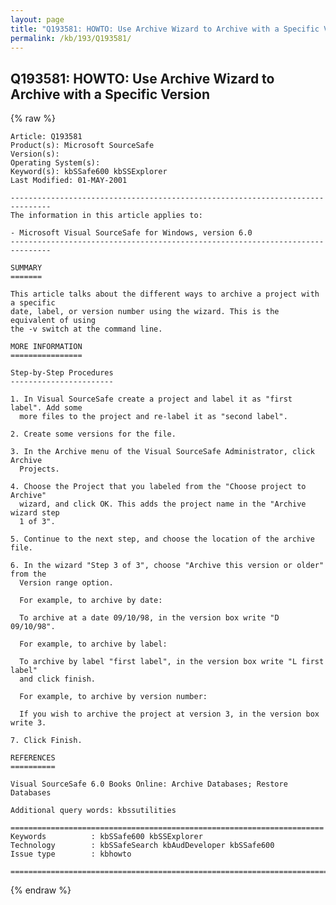 ```yaml
---
layout: page
title: "Q193581: HOWTO: Use Archive Wizard to Archive with a Specific Version"
permalink: /kb/193/Q193581/
---
```


## Q193581: HOWTO: Use Archive Wizard to Archive with a Specific Version

{% raw %}

	Article: Q193581
	Product(s): Microsoft SourceSafe
	Version(s): 
	Operating System(s): 
	Keyword(s): kbSSafe600 kbSSExplorer
	Last Modified: 01-MAY-2001
	
	-------------------------------------------------------------------------------
	The information in this article applies to:
	
	- Microsoft Visual SourceSafe for Windows, version 6.0 
	-------------------------------------------------------------------------------
	
	SUMMARY
	=======
	
	This article talks about the different ways to archive a project with a specific
	date, label, or version number using the wizard. This is the equivalent of using
	the -v switch at the command line.
	
	MORE INFORMATION
	================
	
	Step-by-Step Procedures
	-----------------------
	
	1. In Visual SourceSafe create a project and label it as "first label". Add some
	  more files to the project and re-label it as "second label".
	
	2. Create some versions for the file.
	
	3. In the Archive menu of the Visual SourceSafe Administrator, click Archive
	  Projects.
	
	4. Choose the Project that you labeled from the "Choose project to Archive"
	  wizard, and click OK. This adds the project name in the "Archive wizard step
	  1 of 3".
	
	5. Continue to the next step, and choose the location of the archive file.
	
	6. In the wizard "Step 3 of 3", choose "Archive this version or older" from the
	  Version range option.
	
	  For example, to archive by date:
	
	  To archive at a date 09/10/98, in the version box write "D 09/10/98".
	
	  For example, to archive by label:
	
	  To archive by label "first label", in the version box write "L first label"
	  and click finish.
	
	  For example, to archive by version number:
	
	  If you wish to archive the project at version 3, in the version box write 3.
	
	7. Click Finish.
	
	REFERENCES
	==========
	
	Visual SourceSafe 6.0 Books Online: Archive Databases; Restore Databases
	
	Additional query words: kbssutilities
	
	======================================================================
	Keywords          : kbSSafe600 kbSSExplorer 
	Technology        : kbSSafeSearch kbAudDeveloper kbSSafe600
	Issue type        : kbhowto
	
	=============================================================================
	

{% endraw %}
